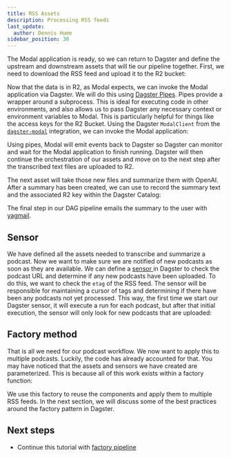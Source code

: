 ```yaml
---
title: RSS Assets
description: Processing RSS feeds
last_update:
  author: Dennis Hume
sidebar_position: 30
---
```


The Modal application  is ready, so we can return to Dagster and define the upstream and downstream assets that will tie our pipeline together. First, we need to download the RSS feed and upload it to the R2 bucket:

<CodeExample path="docs_projects/project_dagster_modal_pipes/project_dagster_modal_pipes/pipeline_factory.py" language="python" lineStart="36" lineEnd="61"/>

Now that the data is in R2, as Modal expects, we can invoke the Modal application via Dagster. We will do this using [Dagster Pipes](/guides/build/external-pipelines/). Pipes provide a wrapper around a subprocess. This is ideal for executing code in other environments, and also allows us to pass Dagster any necessary context or environment variables to Modal. This is particularly helpful for things like the access keys for the R2 Bucket.  Using the Dagster `ModalClient` from the [`dagster-modal`](/integrations/libraries/modal) integration, we can invoke the Modal application:

<CodeExample path="docs_projects/project_dagster_modal_pipes/project_dagster_modal_pipes/pipeline_factory.py" language="python" lineStart="62" lineEnd="92"/>

Using pipes, Modal will emit events back to Dagster so Dagster can monitor and wait for the Modal application to finish running. Dagster will then continue the orchestration of our assets and move on to the next step after the transcribed text files are uploaded to R2.

The next asset will take those new files and summarize them with OpenAI. After a summary has been created, we can use <PyObject section="assets" module="dagster" object="MaterializeResult" /> to record the summary text and the associated R2 key within the Dagster Catalog:

<CodeExample path="docs_projects/project_dagster_modal_pipes/project_dagster_modal_pipes/pipeline_factory.py" language="python" lineStart="93" lineEnd="120"/>

The final step in our DAG pipeline emails the summary to the user with [yagmail](https://github.com/kootenpv/yagmail).

## Sensor

We have defined all the assets needed to transcribe and summarize a podcast. Now we want to make sure we are notified of new podcasts as soon as they are available. We can define a [sensor ](/guides/automate/sensors/) in Dagster to check the podcast URL and determine if any new podcasts have been uploaded. To do this, we want to check the `etag` of the RSS feed. The sensor will be responsible for maintaining a cursor of tags and determining if there have been any podcasts not yet processed. This way, the first time we start our Dagster sensor, it will execute a run for each podcast, but after that initial execution, the sensor will only look for new podcasts that are uploaded:

<CodeExample path="docs_projects/project_dagster_modal_pipes/project_dagster_modal_pipes/pipeline_factory.py" language="python" lineStart="167" lineEnd="208"/>

## Factory method

That is all we need for our podcast workflow. We now want to apply this to multiple podcasts. Luckily, the code has already accounted for that. You may have noticed that the assets and sensors we have created are parameterized. This is because all of this work exists within a factory function:

<CodeExample path="docs_projects/project_dagster_modal_pipes/project_dagster_modal_pipes/pipeline_factory.py" language="python" lineStart="30" lineEnd="31"/>

We use this factory to reuse the components and apply them to multiple RSS feeds. In the next section, we will discuss some of the best practices around the factory pattern in Dagster.

## Next steps

- Continue this tutorial with [factory pipeline](factory-pipeline)